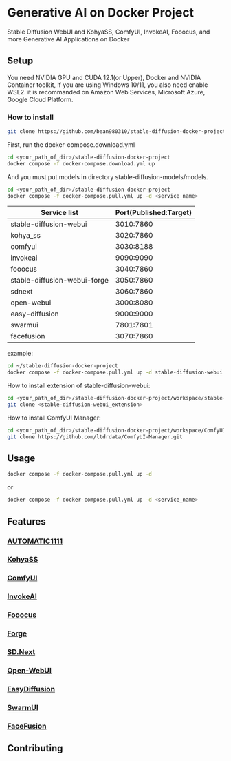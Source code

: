 # Generative AI on Docker Project
Stable Diffusion WebUI and KohyaSS, ComfyUI, InvokeAI, Fooocus, and more Generative AI Applications on Docker

## Setup
You need NVIDIA GPU and CUDA 12.1(or Upper), Docker and NVIDIA Container toolkit, if you are using Windows 10/11, you also need enable WSL2. it is recommanded on Amazon Web Services, Microsoft Azure, Google Cloud Platform.

### How to install
```bash
git clone https://github.com/bean980310/stable-diffusion-docker-project.git
```

First, run the docker-compose.download.yml
```bash
cd <your_path_of_dir>/stable-diffusion-docker-project
docker compose -f docker-compose.download.yml up
```
And you must put models in directory stable-diffusion-models/models.

```bash
cd <your_path_of_dir>/stable-diffusion-docker-project
docker compose -f docker-compose.pull.yml up -d <service_name>
```

| Service list                  | Port(Published:Target) |
|-------------------------------|------------------------|
| stable-diffusion-webui        | 3010:7860              | 
| kohya_ss                      | 3020:7860              |
| comfyui                       | 3030:8188              |
| invokeai                      | 9090:9090              |
| fooocus                       | 3040:7860              |
| stable-diffusion-webui-forge  | 3050:7860              |
| sdnext                        | 3060:7860              |
| open-webui                    | 3000:8080              |
| easy-diffusion                | 9000:9000              |
| swarmui                       | 7801:7801              |
| facefusion                    | 3070:7860              |

example:
```bash
cd ~/stable-diffusion-docker-project
docker compose -f docker-compose.pull.yml up -d stable-diffusion-webui 
```

How to install extension of stable-diffusion-webui:
```bash
cd <your_path_of_dir>/stable-diffusion-docker-project/workspace/stable-diffusion-webui/extensions
git clone <stable-diffusion-webui_extension>
```
How to install ComfyUI Manager:
```bash
cd <your_path_of_dir>/stable-diffusion-docker-project/workspace/ComfyUI/custom_nodes
git clone https://github.com/ltdrdata/ComfyUI-Manager.git
```

## Usage
```bash
docker compose -f docker-compose.pull.yml up -d
```
or
```bash
docker compose -f docker-compose.pull.yml up -d <service_name>
```

## Features
### [AUTOMATIC1111](https://github.com/AUTOMATIC1111/stable-diffusion-webui)
### [KohyaSS](https://github.com/bmaltais/kohya_ss)
### [ComfyUI](https://github.com/comfyanonymous/ComfyUI)
### [InvokeAI](https://github.com/invoke-ai/InvokeAI)
### [Fooocus](https://github.com/lllyasviel/Fooocus)
### [Forge](https://github.com/lllyasviel/stable-diffusion-webui-forge)
### [SD.Next](https://github.com/vladmandic/automatic)
### [Open-WebUI](https://github.com/open-webui/open-webui)
### [EasyDiffusion](https://github.com/easydiffusion/easydiffusion)
### [SwarmUI](https://github.com/mcmonkeyprojects/SwarmUI)
### [FaceFusion](https://github.com/facefusion/facefusion)

## Contributing
